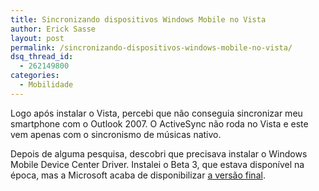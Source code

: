 ```yaml
---
title: Sincronizando dispositivos Windows Mobile no Vista
author: Erick Sasse
layout: post
permalink: /sincronizando-dispositivos-windows-mobile-no-vista/
dsq_thread_id:
  - 262149800
categories:
  - Mobilidade
---
```

Logo após instalar o Vista, percebi que não conseguia sincronizar meu smartphone com o Outlook 2007. O ActiveSync não roda no Vista e este vem apenas com o sincronismo de músicas nativo. 

Depois de alguma pesquisa, descobri que precisava instalar o Windows Mobile Device Center Driver. Instalei o Beta 3, que estava disponível na época, mas a Microsoft acaba de disponibilizar [a versão final][1].

 [1]: http://windowsconnected.com/blogs/joshs_blog/archive/2007/01/31/windows-mobile-device-center-driver-for-windows-vista.aspx